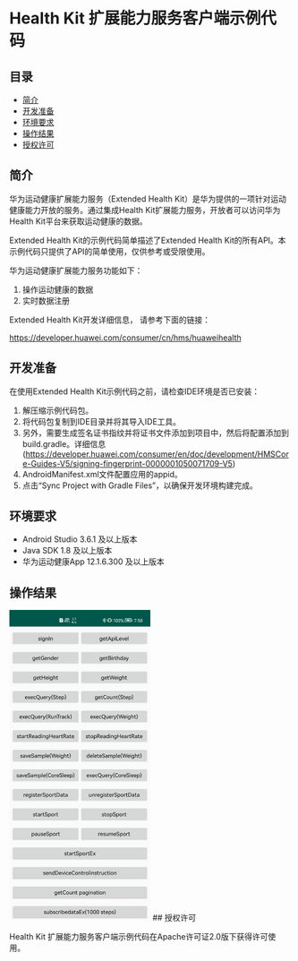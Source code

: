 # Health Kit 扩展能力服务客户端示例代码
## 目录
* [简介](#简介)
* [开发准备](#开发准备)
* [环境要求](#环境要求)
* [操作结果](#操作结果)
* [授权许可](#授权许可)
## 简介
华为运动健康扩展能力服务（Extended Health Kit）是华为提供的一项针对运动健康能力开放的服务。通过集成Health Kit扩展能力服务，开放者可以访问华为Health Kit平台来获取运动健康的数据。

Extended Health Kit的示例代码简单描述了Extended Health Kit的所有API。本示例代码只提供了API的简单使用，仅供参考或受限使用。

华为运动健康扩展能力服务功能如下：

1. 操作运动健康的数据
2. 实时数据注册

Extended Health Kit开发详细信息， 请参考下面的链接：

https://developer.huawei.com/consumer/cn/hms/huaweihealth

## 开发准备

在使用Extended Health Kit示例代码之前，请检查IDE环境是否已安装：

1. 解压缩示例代码包。
2. 将代码包复制到IDE目录并将其导入IDE工具。
3. 另外，需要生成签名证书指纹并将证书文件添加到项目中，然后将配置添加到build.gradle。详细信息(https://developer.huawei.com/consumer/en/doc/development/HMSCore-Guides-V5/signing-fingerprint-0000001050071709-V5)
4. AndroidManifest.xml文件配置应用的appid。
5. 点击“Sync Project with Gradle Files”，以确保开发环境构建完成。

## 环境要求

* Android Studio 3.6.1 及以上版本
* Java SDK 1.8 及以上版本
* 华为运动健康App 12.1.6.300 及以上版本
## 操作结果
  <img src="home.jpg" width="50%">
## 授权许可

Health Kit 扩展能力服务客户端示例代码在Apache许可证2.0版下获得许可使用。